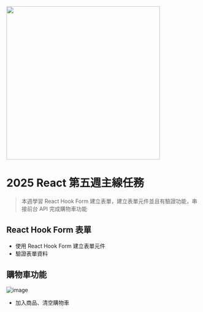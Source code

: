 <img src="https://github.com/user-attachments/assets/b3dde624-460c-4c3b-b99f-e57b3470c8cb" width="400px" />

# 2025 React 第五週主線任務

> 本週學習 React Hook Form 建立表單，建立表單元件並且有驗證功能，串接前台 API 完成購物車功能
## React Hook Form 表單
- 使用 React Hook Form 建立表單元件
- 驗證表單資料

## 購物車功能
![image](https://github.com/user-attachments/assets/ae586654-bb9d-463b-b417-c93f08df3f51)
- 加入商品、清空購物車

